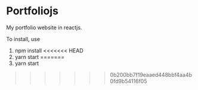 # Portfoliojs

My portfolio website in reactjs.

To install, use

1. npm install
<<<<<<< HEAD
2. yarn start
=======
2. yarn start
>>>>>>> 0b200bb7f19eaaed448bbf4aa4b0fd9b54116f05
